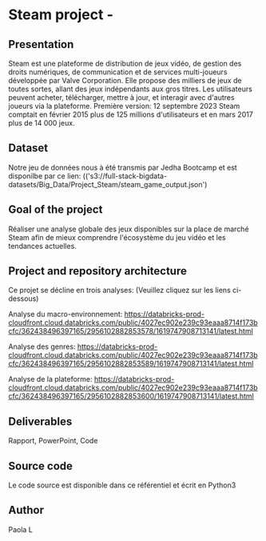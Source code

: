 
# Steam project - 


## Presentation

Steam est une plateforme de distribution de jeux vidéo, de gestion des droits numériques, de communication et de services multi-joueurs développée par Valve Corporation. Elle propose des milliers de jeux de toutes sortes, allant des jeux indépendants aux gros titres. Les utilisateurs peuvent acheter, télécharger, mettre à jour, et interagir avec d'autres joueurs via la plateforme.
Première version: 12 septembre 2023
Steam comptait en février 2015 plus de 125 millions d'utilisateurs et en mars 2017 plus de 14 000 jeux.


## Dataset

Notre jeu de données nous à été transmis par Jedha Bootcamp et est disponilbe par ce lien: (('s3://full-stack-bigdata-datasets/Big_Data/Project_Steam/steam_game_output.json')


## Goal of the project

Réaliser une analyse globale des jeux disponibles sur la place de marché Steam afin de mieux comprendre l'écosystème du jeu vidéo et les tendances actuelles.



## Project and repository architecture

Ce projet se décline en trois analyses: (Veuillez cliquez sur les liens ci-dessous)

Analyse du macro-environnement:
https://databricks-prod-cloudfront.cloud.databricks.com/public/4027ec902e239c93eaaa8714f173bcfc/362438496397165/2956102882853578/1619747908713141/latest.html

Analyse des genres:
https://databricks-prod-cloudfront.cloud.databricks.com/public/4027ec902e239c93eaaa8714f173bcfc/362438496397165/2956102882853589/1619747908713141/latest.html

Analyse de la plateforme:
https://databricks-prod-cloudfront.cloud.databricks.com/public/4027ec902e239c93eaaa8714f173bcfc/362438496397165/2956102882853600/1619747908713141/latest.html



## Deliverables

Rapport,
PowerPoint,
Code

## Source code
Le code source est disponible dans ce référentiel et écrit en Python3

## Author

Paola L 









